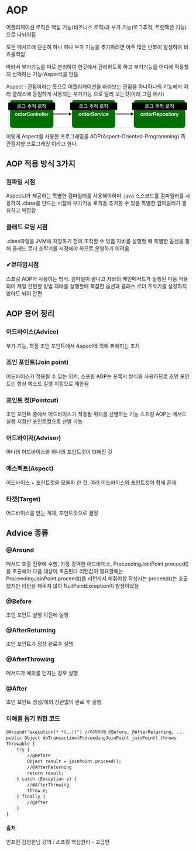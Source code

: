 # AOP
어플리케이션 로직은 핵심 기능(비즈니스 로직)과 부가 기능(로그추적, 트랜잭션 기능)으로 나뉘어짐

모든 메서드에 단순히 하나 하나 부가 기능을 추가하려면 아주 많은 반복이 발생하여 비효율적임 

따라서 부가기능을 따로 분리하여 한곳에서 관리하도록 하고 부가기능을 어디에 적용할지 선택하는 기능(Aspect)을 만듬

Aspect :  관점이라는 뜻으로 어플리케이션을 바라보는 관점을 하나하나의 기능에서 여러 클래스에 동일하게 
사용되는 부가기능 으로 달리 보는것(아래 그림 예시)
![img.png](img.png)
이렇게 Aspect를 사용한 프로그래밍을 AOP(Aspect-Oriented-Programming) 즉 관점지향 프로그래밍 이라고 한다.

## AOP 적용 방식 3가지
### 컴파일 시점
AspectJ가 제공하는 특별한 컴파일러를 사용해야하며 .java 소스코드를 컴파일러를 사용하여 .class를 만드는 시점에 부가기능 로직을 추가할 수 있음
특별한 컴파일러가 필요하고 복잡함
### 클래드 로딩 시점
.class파일을 JVM에 저장하기 전에 조작할 수 있음 자바를 실행할 때 특별한 옵션을 통해 클래드 로더 조작기를
지정해야 하므로 운영하기 어려움

### ✔런타임시점 
스프링 AOP가 사용하는 방식. 컴파일이 끝나고 자바의 메인메서드가 실행된 다음 적용되어 제일 간편한 방법
자바를 실행할때 복잡한 옵션과 클래스 로더 조작기를 설정하지 않아도 되어 간편

## AOP 용어 정리
### 어드바이스(Advice)
부가 기능, 특정 조인 포인트에서 Aspect에 의해 취해지는 조치
### 조인 포인트(Join point)
어드바이스가 적용될 수 있는 위치, 스프링 AOP는 프록시 방식을 사용하므로 조인 포인트는 항상 메소드 실행 지점으로 제한됨
### 포인트 컷(Pointcut)
조인 포인트 중에서 어드바이스가 적용될 위치를 선별하는 기능
스프링 AOP는 메서드 실행 지점만 포인트컷으로 선별 가능 
### 어드바이저(Advisor)
하나의 어드바이스와 하나의 포인트컷이 더해진 것
### 애스펙트(Aspect)
어드바이스 + 포인트컷을 모듈화 한 것, 여러 어드바이스와 포인트컷이 함께 존재
### 타겟(Target)
어드바이스를 받는 객체, 포인트컷으로 결정

## Advice 종류
### @Around
메서드 호출 전후에 수행, 가장 강력한 어드바이스, ProceedingJoinPoint.proceed()를 호출해야 다음 대상이 호출된다 
리턴값이 필요할때는 ProceedingJoinPoint.proceed()를 리턴까지 해줘야함 작성자는 proceed()는 호출했지만 
리턴을 해주지 않아 NullPointException이 발생하였음
### @Before
조인 포인트 실행 이전에 실행
### @AfterReturning
조인 포인트가 정상 완료후 실행
### @AfterThrowing
메서드가 예외를 던지는 경우 실행
### @After
조인 포인트 정상/예외 상관없이 완료 후 실행

### 이해를 돕기 위한 코드
    @Around("execution(* *(..))") //이자리에 @Before, @AfterReturning, ...
    public Object doTransaction(ProceedingJoinPoint joinPoint) throws Throwable {
        try {
            //@Before
            Object result = joinPoint.proceed();
            //@AfterReturning
            return result;
        } catch (Exception e) {
            //@AfterThrowing
            throw e;
        } finally {
            //@After
        }
    }

#### 출처
인프런 김영한님 강의 : 스프링 핵심원리 - 고급편
